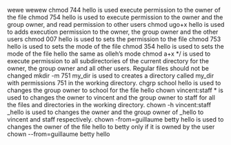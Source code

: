 wewe
wewew
chmod 744 hello is used execute permission to the owner of the file
chmod 754 hello is used to  execute permission to the owner and the group owner, and read permission to other users
chmod ugo+x hello is used to adds execution permission to the owner, the group owner and the other users
chmod 007 hello is used to  sets the permission to the file
chmod 753 hello is used to sets the mode of the file
chmod 354 hello is used to  sets the mode of the file hello the same as olleh’s mode
chmod a+x */ is used to execute permission to all subdirectories of the current directory for the owner, the group owner and all other users. Regular files should not be changed
mkdir -m 751 my_dir is used to  creates a directory called my_dir with permissions 751 in the working directory.
chgrp school hello is used to changes the group owner to school for the file hello
chown vincent:staff * is used to changes the owner to vincent and the group owner to staff for all the files and directories in the working directory.
chown -h vincent:staff _hello is used to changes the owner and the group owner of _hello to vincent and staff respectively.
chown -from=guillaume betty hello is used to changes the owner of the file hello to betty only if it is owned by the user
chown --from=guillaume betty hello 
